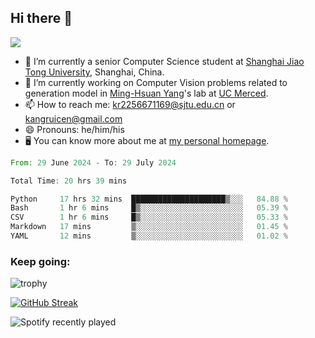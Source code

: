 ## Hi there 👋

![](https://komarev.com/ghpvc/?username=Kr-Panghu)
- 🌱 I’m currently a senior Computer Science student at [Shanghai Jiao Tong University](https://www.sjtu.edu.cn), Shanghai, China.
- 🔭 I’m currently working on Computer Vision problems related to generation model in [Ming-Hsuan Yang](https://faculty.ucmerced.edu/mhyang/)'s lab at [UC Merced](https://www.ucmerced.edu/).
- 📫 How to reach me: kr2256671169@sjtu.edu.cn or kangruicen@gmail.com
- 😄 Pronouns: he/him/his
- 🖥️ You can know more about me at [my personal homepage](https://kr-panghu.github.io).

<!--START_SECTION:waka-->

```rust
From: 29 June 2024 - To: 29 July 2024

Total Time: 20 hrs 39 mins

Python     17 hrs 32 mins  █████████████████████▒░░░   84.88 %
Bash       1 hr 6 mins     █▒░░░░░░░░░░░░░░░░░░░░░░░   05.39 %
CSV        1 hr 6 mins     █▒░░░░░░░░░░░░░░░░░░░░░░░   05.33 %
Markdown   17 mins         ▒░░░░░░░░░░░░░░░░░░░░░░░░   01.45 %
YAML       12 mins         ▒░░░░░░░░░░░░░░░░░░░░░░░░   01.02 %
```

<!--END_SECTION:waka-->

<h3 align="left">Keep going:</h3>

![trophy](https://github-profile-trophy.vercel.app/?username=Kr-Panghu&theme=onedark&title=MultiLanguage,Stars,Followers,Repositories,Commits,Experience)

[![GitHub Streak](https://github-readme-streak-stats.herokuapp.com/?user=Kr-Panghu)](https://git.io/streak-stats)

![Spotify recently played](https://spotify-recently-played-readme.vercel.app/api?user=313cmgdfngjjlfotpedtywb7cpca)
